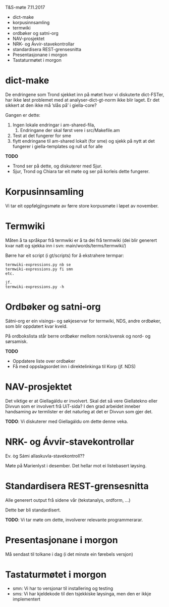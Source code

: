 T&S-møte 7.11.2017

* dict-make
* korpusinnsamling
* termwiki
* ordbøker og satni-org
* NAV-prosjektet
* NRK- og Ávvir-stavekontrollar
* standardisera REST-grensesnitta
* Presentasjonane i morgon
* Tastaturmøtet i morgon

# dict-make

De endringene som Trond sjekket inn på møtet hvor vi 
diskuterte dict-FSTer, har ikke løst problemet med at
analyser-dict-gt-norm  ikke blir laget.
Er det sikkert at den ikke må ’slås på’ i giella-core?

Gangen er dette:

1. Ingen lokale endringar i am-shared-fila, 
    1. Endringane der skal først vere i src/Makefile.am
1. Test at det fungerer for sme
1. flytt endringane til am-shared lokalt (for sme) og sjekk på nytt at det fungerer
  i giella-templates og rull ut for alle 

**TODO**
* Trond ser på dette, og diskuterer med Sjur. 
* Sjur, Trond og Chiara tar eit møte og ser på korleis dette fungerer.

# Korpusinnsamling

Vi tar eit oppfølgjingsmøte av førre store korpusmøte i løpet av november.

#  Termwiki

Måten å ta språkpar frå termwiki er å ta dei frå termwiki 
(dei blir generert kvar natt og sjekka inn i svn: main/words/terms/termwiki/)

Børre har eit script (i gt/scripts) for å ekstrahere termpar:

```
termwiki-expressions.py nb se
termwiki-expressions.py fi smn
etc.

jf. 
termwiki-expressions.py -h
```

# Ordbøker og satni-org

Sátni-org er ein visings- og søkjeservar for termwiki, NDS, andre ordbøker,
som blir oppdatert kvar kveld.

På ordbokslista står berre ordbøker mellom norsk/svensk og nord- og sørsamisk. 

**TODO** 
* Oppdatere liste over ordbøker
* Få med oppslagsordet inn i direktelinkinga til Korp (jf. NDS)

# NAV-prosjektet

Det viktige er at Giellagáldu er involvert. Skal det så vere Giellatekno 
eller Divvun som er involvert frå UiT-sida? I den grad arbeidet
inneber handsaming av termlister er det naturleg at det er Divvun
som gjer det.

**TODO**: Vi diskuterer med Giellagáldu om dette denne veka.

# NRK- og Ávvir-stavekontrollar

Ev. òg Sámi allaskuvla-stavekontroll??

Møte på Marienlyst i desember. Det hellar mot ei listebasert løysing.

# Standardisera REST-grensesnitta

Alle generert output frå sidene vår (tekstanalys, ordform, ...)

Dette bør bli standardisert.

**TODO**: Vi tar møte om dette, involverer relevante programmerarar.

# Presentasjonane i morgon

Må sendast til tolkane i dag (i det minste ein førebels versjon)

# Tastaturmøtet i morgon

* smn: Vi har to versjonar til installering og testing
* sms: Vi har kjeldekode til den tsjekkiske løysinga, men 
  den er ikkje implementert

